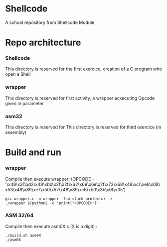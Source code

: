 # Shellcode
A school repository from Shellcode Module.

# Repo architecture
### Shellcode
This directory is reserved for the first exercice, creation of a C program who open a Shell 
### wrapper
This directory is reserved for first activity, a wrapper ecxecuting Opcode given in parameter
     
### asm32
This directory is reserved for 
This directory is reserved for third exercice (in assembly) 

# Build and run
### wrapper
Compile then execute wrapper: 
(OPCODE = '\x48\x31\xd2\x48\xbb\x2f\x2f\x62\x69\x6e\x2f\x73\x68\x48\xc1\xeb\x08\x53\x48\x89\xe7\x50\x57\x48\x89\xe6\xb0\x3b\x0f\x05')
```console
gcc wrapper.c -o wrapper -fno-stack-protector -z
./wrapper $(python2 -c 'print("<OPCODE>")'
```
### ASM 32/64
Compile then execute asm0X.s (X is a digit) : 
```console
./build.sh asm0X
./asm0X
```

